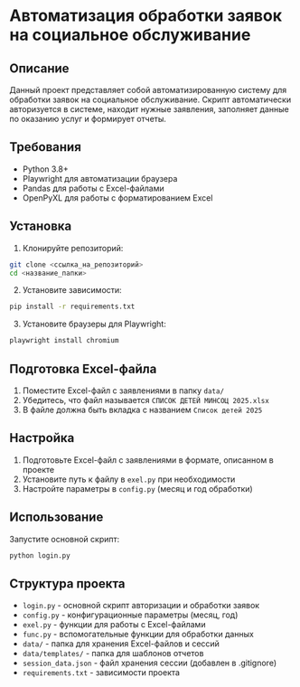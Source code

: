# Автоматизация обработки заявок на социальное обслуживание

## Описание

Данный проект представляет собой автоматизированную систему для обработки заявок на социальное обслуживание. Скрипт автоматически авторизуется в системе, находит нужные заявления, заполняет данные по оказанию услуг и формирует отчеты.

## Требования

- Python 3.8+
- Playwright для автоматизации браузера
- Pandas для работы с Excel-файлами
- OpenPyXL для работы с форматированием Excel

## Установка

1. Клонируйте репозиторий:

```bash
git clone <ссылка_на_репозиторий>
cd <название_папки>
```

2. Установите зависимости:

```bash
pip install -r requirements.txt
```

3. Установите браузеры для Playwright:

```bash
playwright install chromium
```

## Подготовка Excel-файла

1. Поместите Excel-файл с заявлениями в папку `data/`
2. Убедитесь, что файл называется `СПИСОК ДЕТЕЙ МИНСОЦ 2025.xlsx`
3. В файле должна быть вкладка с названием `Список детей 2025`

## Настройка

1. Подготовьте Excel-файл с заявлениями в формате, описанном в проекте
2. Установите путь к файлу в `exel.py` при необходимости
3. Настройте параметры в `config.py` (месяц и год обработки)

## Использование

Запустите основной скрипт:

```bash
python login.py
```

## Структура проекта

- `login.py` - основной скрипт авторизации и обработки заявок
- `config.py` - конфигурационные параметры (месяц, год)
- `exel.py` - функции для работы с Excel-файлами
- `func.py` - вспомогательные функции для обработки данных
- `data/` - папка для хранения Excel-файлов и сессий
- `data/templates/` - папка для шаблонов отчетов
- `session_data.json` - файл хранения сессии (добавлен в .gitignore)
- `requirements.txt` - зависимости проекта